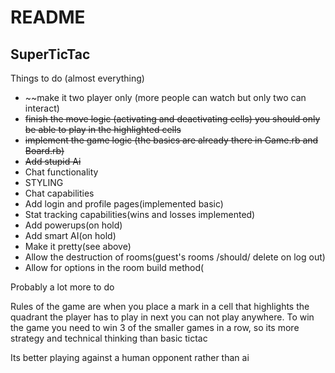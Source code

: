 # README

## SuperTicTac


Things to do (almost everything)

- ~~make it two player only (more people can watch but only two can interact)
- ~~finish the move logic (activating and deactivating cells) you should only be able to play in the highlighted cells~~
- ~~implement the game logic (the basics are already there in Game.rb and Board.rb)~~
- ~~Add stupid Ai~~
- Chat functionality
- STYLING
- Chat capabilities 
- Add login and profile pages(implemented basic)
- Stat tracking capabilities(wins and losses implemented)
- Add powerups(on hold)
- Add smart AI(on hold)
- Make it pretty(see above)
- Allow the destruction of rooms(guest's rooms /should/ delete on log out)
- Allow for options in the room build method(

Probably a lot more to do

Rules of the game are when you place a mark in a cell that highlights the quadrant the player has to play in next you can not play anywhere.
To win the game you need to win 3 of the smaller games in a row, so its more strategy and technical thinking than basic tictac

Its better playing against a human opponent rather than ai
